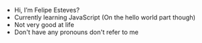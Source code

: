 - Hi, I’m Felipe Esteves?
- Currently learning JavaScript (On the hello world part though)
- Not very good at life
- Don't have any pronouns don't refer to me
